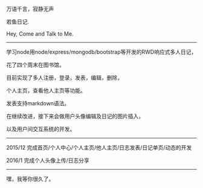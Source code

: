 万语千言，寂静无声

若鱼日记.

Hey, Come and Talk to Me.

***

学习node用node/express/mongodb/bootstrap等开发的RWD响应式多人日记，

花了四个周末在图书馆。

目前实现了多人注册，登录，发表，编辑，删除，

个人主页，查看他人主页等功能。

发表支持markdown语法。

在继续改进，接下来会做用户头像编辑及日记的图片插入，

以及用户间交互系统的开发。

***

2015/12 完成首页/个人中心/个人主页/他人主页/日志发表/日记单页/动态的开发

2016/1  完成个人头像上传/日志分享

***

嘿，我等你很久了。



